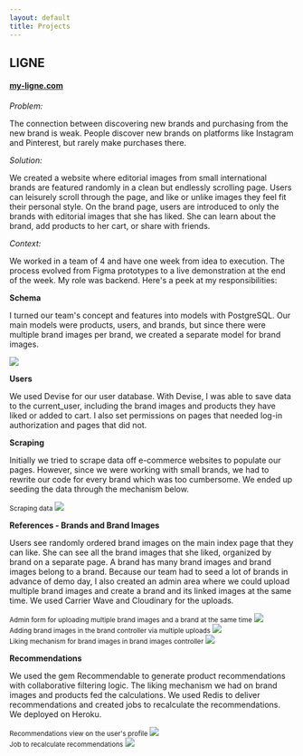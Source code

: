 ```yaml
---
layout: default
title: Projects
---
```



<div class="main-content">
  <h2>LIGNE</h2>
  <h4><a href="http://www.my-ligne.com" target="blank" text-align="center">my-ligne.com</a></h4>
  <em>Problem:</em>
  <p>The connection between discovering new brands and purchasing from the new brand is weak. People discover new brands on platforms
  like Instagram and Pinterest, but rarely make purchases there.</p>

  <em>Solution:</em>
  <p>We created a website where editorial images from small international brands are featured randomly in a clean but endlessly scrolling page.
  Users can leisurely scroll through the page, and like or unlike images they feel fit their personal style. On the brand page, users are introduced
  to only the brands with editorial images that she has liked. She can learn about the brand, add products to her cart, or share with friends. </p>


  <em>Context:</em>
  <p>We worked in a team of 4 and have one week from idea to execution. The process evolved from Figma prototypes to a live demonstration
  at the end of the week. My role was backend. Here's a peek at my responsibilities:</p>


  <strong>Schema</strong>
  <p>I turned our team's concept and features into models with PostgreSQL. Our main models were products, users, and brands, but since there
  were multiple brand images per brand, we created a separate model for brand images. </p>
  <div class="code">
    <img src= "assets/images/schema.png" class="code">
  </div>

  <strong>Users</strong>
  <p>We used Devise for our user database. With Devise, I was able to save data to the current_user, including the brand images and products they have liked or added to cart.
  I also set permissions on pages that needed log-in authorization and pages that did not.</p>

  <strong>Scraping</strong>
  <p>Initially we tried to scrape data off e-commerce websites to populate our pages. However, since we were working with small brands,
    we had to rewrite our code for every brand which was too cumbersome. We ended up seeding the data through the mechanism below. </p>
    <div class="code">
    <small>Scraping data</small>
      <img src= "assets/images/scraping.png" class="code">
    </div>

  <strong>References - Brands and Brand Images</strong>
  <p>Users see randomly ordered brand images on the main index page that they can like. She can see all the brand images that she liked, organized by brand on a separate page. A brand has many brand images and brand images belong to a brand.
  Because our team had to seed a lot of brands in advance of demo day, I also created an admin area where we could upload multiple brand images and create a brand and
  its linked images at the same time. We used Carrier Wave and Cloudinary for the uploads.</p>

  <div class="code">
    <small>Admin form for uploading multiple brand images and a brand at the same time</small>
    <img src= "assets/images/newbrandview.png" class="code">
  </div>
  <div class="code">
    <small>Adding brand images in the brand controller via multiple uploads</small>
    <img src= "assets/images/brandcontrollercreate.png" class="code">
  </div>
  <div class="code">
    <small>Liking mechanism for brand images in brand images controller</small>
    <img src= "assets/images/brandimagecontroller.png" class="code">
  </div>

<strong>Recommendations</strong>
<p>We used the gem Recommendable to generate product recommendations with collaborative filtering logic. The liking mechanism we had on brand images and products fed the calculations. We used Redis to
  deliver recommendations and created jobs to recalculate the recommendations. We deployed on Heroku.</p>
  <div class="code">
    <small>Recommendations view on the user's profile</small>
    <img src= "assets/images/RecUserProfile.png" class="code">
  </div>
  <div class="code">
    <small>Job to recalculate recommendations</small>
    <img src= "assets/images/RecRecalculateJob.png" class="code">
  </div>
</div>
